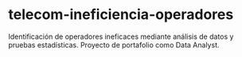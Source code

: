 # telecom-ineficiencia-operadores
Identificación de operadores ineficaces mediante análisis de datos y pruebas estadísticas. Proyecto de portafolio como Data Analyst.
